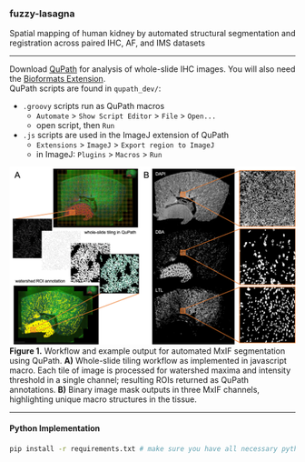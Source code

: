 ### fuzzy-lasagna
Spatial mapping of human kidney by automated structural segmentation and registration across paired IHC, AF, and IMS datasets

---
Download [QuPath](https://qupath.github.io/) for analysis of whole-slide IHC images. You will also need the [Bioformats Extension](https://github.com/qupath/qupath-bioformats-extension).  
QuPath scripts are found in `qupath_dev/`:  
* `.groovy` scripts run as QuPath macros
    * `Automate` > `Show Script Editor` > `File` > `Open...`
    * open script, then `Run`
* `.js` scripts are used in the ImageJ extension of QuPath
    * `Extensions` > `ImageJ` > `Export region to ImageJ`
    * in ImageJ: `Plugins` > `Macros` > `Run`

![summary](inputs/summary_fig.png)  
__Figure 1.__ Workflow and example output for automated MxIF segmentation using QuPath. __A)__ Whole-slide tiling workflow as implemented in javascript macro. Each tile of image is processed for watershed maxima and intensity threshold in a single channel; resulting ROIs returned as QuPath annotations. __B)__ Binary image mask outputs in three MxIF channels, highlighting unique macro structures in the tissue.

---
#### Python Implementation
```bash
pip install -r requirements.txt # make sure you have all necessary python packages
```
